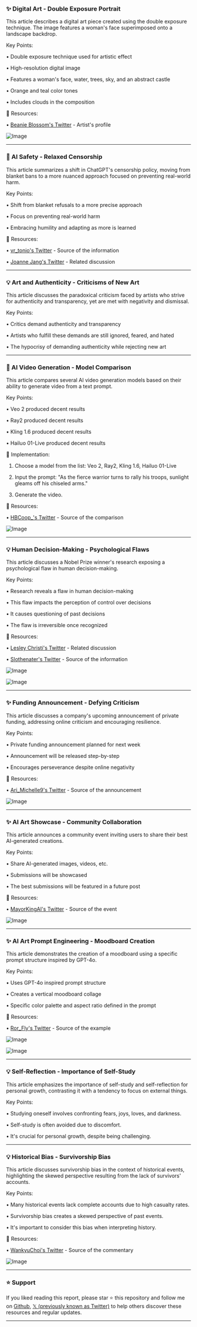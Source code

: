 ### ✨ Digital Art - Double Exposure Portrait

This article describes a digital art piece created using the double exposure technique. The image features a woman's face superimposed onto a landscape backdrop.

Key Points:

• Double exposure technique used for artistic effect


• High-resolution digital image


• Features a woman's face, water, trees, sky, and an abstract castle


• Orange and teal color tones


• Includes clouds in the composition



🔗 Resources:

• [Beanie Blossom's Twitter](https://x.com/BeanieBlossom) - Artist's profile


![Image](https://pbs.twimg.com/media/GnRg5jxbIAAXy17?format=jpg&name=small)


---

### 🤖 AI Safety - Relaxed Censorship

This article summarizes a shift in ChatGPT's censorship policy, moving from blanket bans to a more nuanced approach focused on preventing real-world harm.


Key Points:

•  Shift from blanket refusals to a more precise approach


• Focus on preventing real-world harm


• Embracing humility and adapting as more is learned



🔗 Resources:

• [vr_tonio's Twitter](https://x.com/vr_tonio) - Source of the information


• [Joanne Jang's Twitter](https://x.com/joannejang/status/1905341734563053979) - Related discussion


---

### 💡 Art and Authenticity - Criticisms of New Art

This article discusses the paradoxical criticism faced by artists who strive for authenticity and transparency, yet are met with negativity and dismissal.


Key Points:

•  Critics demand authenticity and transparency


• Artists who fulfill these demands are still ignored, feared, and hated


• The hypocrisy of demanding authenticity while rejecting new art



---

### 🚀 AI Video Generation - Model Comparison

This article compares several AI video generation models based on their ability to generate video from a text prompt.


Key Points:

• Veo 2 produced decent results


• Ray2 produced decent results


• Kling 1.6 produced decent results


• Hailuo 01-Live produced decent results



🚀 Implementation:

1. Choose a model from the list: Veo 2, Ray2, Kling 1.6, Hailuo 01-Live


2. Input the prompt: "As the fierce warrior turns to rally his troops, sunlight gleams off his chiseled arms."


3. Generate the video.



🔗 Resources:


• [HBCoop_'s Twitter](https://x.com/HBCoop_) - Source of the comparison


![Image](https://pbs.twimg.com/ext_tw_video_thumb/1906412497751379968/pu/img/TdHPLHVDaCwyuCpc.jpg)


---

### 💡 Human Decision-Making - Psychological Flaws

This article discusses a Nobel Prize winner's research exposing a psychological flaw in human decision-making.


Key Points:

•  Research reveals a flaw in human decision-making


• This flaw impacts the perception of control over decisions


• It causes questioning of past decisions


• The flaw is irreversible once recognized



🔗 Resources:


• [Lesley Christi's Twitter](https://x.com/lesley_christi) - Related discussion


• [Slothenater's Twitter](https://x.com/Slothenater) - Source of the information


![Image](https://pbs.twimg.com/media/GnNRB1iWMAAbSGi?format=jpg&name=small)


![Image](https://pbs.twimg.com/media/GnNRcadbgAAIt1G?format=jpg&name=small)


---

### ✨ Funding Announcement - Defying Criticism

This article discusses a company's upcoming announcement of private funding, addressing online criticism and encouraging resilience.


Key Points:

•  Private funding announcement planned for next week


•  Announcement will be released step-by-step


•  Encourages perseverance despite online negativity



🔗 Resources:

• [Ari_Michelle9's Twitter](https://x.com/Ari_Michelle9) - Source of the announcement


![Image](https://pbs.twimg.com/media/GnQPGDDbUAAcCNT?format=jpg&name=small)


---

### ✨ AI Art Showcase - Community Collaboration

This article announces a community event inviting users to share their best AI-generated creations.


Key Points:

•  Share AI-generated images, videos, etc.


•  Submissions will be showcased


•  The best submissions will be featured in a future post



🔗 Resources:


• [MayorKingAI's Twitter](https://x.com/MayorKingAI) - Source of the event


![Image](https://pbs.twimg.com/ext_tw_video_thumb/1906026610462949376/pu/img/B5bYypO4-W-w1L0P.jpg)


---

### ✨ AI Art Prompt Engineering - Moodboard Creation

This article demonstrates the creation of a moodboard using a specific prompt structure inspired by GPT-4o.


Key Points:

•  Uses GPT-4o inspired prompt structure


• Creates a vertical moodboard collage


•  Specific color palette and aspect ratio defined in the prompt



🔗 Resources:

• [Ror_Fly's Twitter](https://x.com/Ror_Fly) - Source of the example


![Image](https://pbs.twimg.com/media/GnSbpHoXgAApZwq?format=jpg&name=small)


![Image](https://pbs.twimg.com/media/GnSbpHaW0AApjEK?format=jpg&name=small)


---

### 💡 Self-Reflection - Importance of Self-Study

This article emphasizes the importance of self-study and self-reflection for personal growth, contrasting it with a tendency to focus on external things.

Key Points:

• Studying oneself involves confronting fears, joys, loves, and darkness.


• Self-study is often avoided due to discomfort.


• It's crucial for personal growth, despite being challenging.



---

### 💡 Historical Bias - Survivorship Bias

This article discusses survivorship bias in the context of historical events, highlighting the skewed perspective resulting from the lack of survivors' accounts.

Key Points:

• Many historical events lack complete accounts due to high casualty rates.


• Survivorship bias creates a skewed perspective of past events.


•  It's important to consider this bias when interpreting history.



🔗 Resources:

• [WankyuChoi's Twitter](https://x.com/WankyuChoi) - Source of the commentary


![Image](https://pbs.twimg.com/media/GnVB72_aIAAB1bV?format=jpg&name=small)


---

### ⭐️ Support

If you liked reading this report, please star ⭐️ this repository and follow me on [Github](https://github.com/Drix10), [𝕏 (previously known as Twitter)](https://x.com/DRIX_10_) to help others discover these resources and regular updates.

---